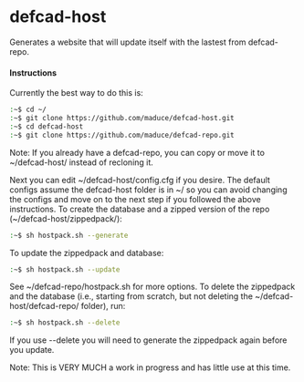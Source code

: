 defcad-host
===========

Generates a website that will update itself with the lastest from defcad-repo.

#### Instructions

Currently the best way to do this is:

```bash
:~$ cd ~/
:~$ git clone https://github.com/maduce/defcad-host.git
:~$ cd defcad-host
:~$ git clone https://github.com/maduce/defcad-repo.git
```

Note: If you already have a defcad-repo, you can copy or move it to ~/defcad-host/ instead of recloning it.

Next you can edit ~/defcad-host/config.cfg if you desire.  The default configs assume the defcad-host folder is in ~/ so you can avoid changing the configs and move on to the next step if you followed the above instructions.  To create the database and a zipped version of the repo (~/defcad-host/zippedpack/):
```bash
:~$ sh hostpack.sh --generate 
```
To update the zippedpack and database:
```bash
:~$ sh hostpack.sh --update
```
See ~/defcad-repo/hostpack.sh for more options.  To delete the zippedpack and the database (i.e., starting from scratch, but not deleting the ~/defcad-host/defcad-repo/ folder), run: 
```bash
:~$ sh hostpack.sh --delete
```
If you use --delete you will need to generate the zippedpack again before you update.

Note: This is VERY MUCH a work in progress and has little use at this time.
